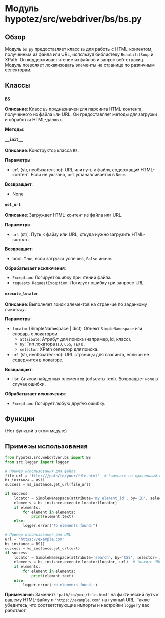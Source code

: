 # Модуль hypotez/src/webdriver/bs/bs.py

## Обзор

Модуль `bs.py` предоставляет класс `BS` для работы с HTML-контентом, полученным из файла или URL, используя библиотеку `BeautifulSoup` и XPath. Он поддерживает чтение из файлов и запрос веб-страниц.  Модуль позволяет локализовать элементы на странице по различным селекторам.

## Классы

### `BS`

**Описание**: Класс `BS` предназначен для парсинга HTML-контента, полученного из файла или URL.  Он предоставляет методы для загрузки и обработки HTML-данных.

**Методы**:

#### `__init__`

**Описание**: Конструктор класса `BS`.

**Параметры**:

- `url` (str, необязательно): URL или путь к файлу, содержащий HTML-контент. Если не указано, `url` устанавливается в `None`.

**Возвращает**:
-  None

#### `get_url`

**Описание**: Загружает HTML-контент из файла или URL.

**Параметры**:

- `url` (str): Путь к файлу или URL, откуда нужно загрузить HTML-контент.

**Возвращает**:
- bool: `True`, если загрузка успешна, `False` иначе.

**Обрабатывает исключения**:

- `Exception`: Логирует ошибку при чтении файла.
- `requests.RequestException`: Логирует ошибку при запросе URL.

#### `execute_locator`

**Описание**: Выполняет поиск элементов на странице по заданному локатору.

**Параметры**:

- `locator` (SimpleNamespace | dict): Объект `SimpleNamespace` или словарь с локатором.
    - `attribute`: Атрибут для поиска (например, id, класс).
    - `by`: Тип локатора (`ID`, `CSS`, `TEXT`).
    - `selector`: XPath селектор для поиска.
- `url` (str, необязательно): URL страницы для парсинга, если он не содержится в локаторе.

**Возвращает**:
- list: Список найденных элементов (объекты lxml). Возвращает `None` в случае ошибки.

**Обрабатывает исключения**:

- `Exception`: Логирует любую другую ошибку.

## Функции

(Нет функций в этом модуле)

## Примеры использования

```python
from hypotez.src.webdriver.bs import BS
from src.logger import logger

# Пример использования для файла
file_url = 'file:///path/to/your/file.html'  # Замените на правильный путь
bs_instance = BS()
success = bs_instance.get_url(file_url)

if success:
    locator = SimpleNamespace(attribute='my_element_id', by='ID', selector='//div[@id="my_element_id"]')
    elements = bs_instance.execute_locator(locator)
    if elements:
        for element in elements:
            print(element.text)
    else:
        logger.error("No elements found.")

# Пример использования для URL
url = 'https://example.com'
bs_instance = BS()
success = bs_instance.get_url(url)
if success:
    locator = SimpleNamespace(attribute='search', by='CSS', selector='//input[@type="text"]')
    elements = bs_instance.execute_locator(locator, url)  # Укажите URL, если он не задан в locator
    if elements:
        for element in elements:
            print(element.text)
    else:
        logger.error("No elements found.")

```

**Примечание:**  Замените `'path/to/your/file.html'` на фактический путь к вашему HTML-файлу и `'https://example.com'` на нужный URL.  Также убедитесь, что соответствующие импорты и настройки `logger` у вас работают.
